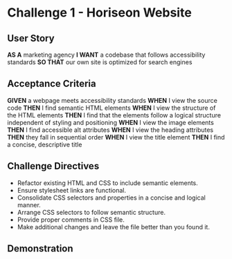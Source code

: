 # Challenge 1 - Horiseon Website

## User Story

**AS A** marketing agency
**I WANT** a codebase that follows accessibility standards
**SO THAT** our own site is optimized for search engines

## Acceptance Criteria

**GIVEN** a webpage meets accessibility standards
**WHEN** I view the source code
**THEN** I find semantic HTML elements
**WHEN** I view the structure of the HTML elements
**THEN** I find that the elements follow a logical structure independent of styling and positioning
**WHEN** I view the image elements
**THEN** I find accessible alt attributes
**WHEN** I view the heading attributes
**THEN** they fall in sequential order
**WHEN** I view the title element
**THEN** I find a concise, descriptive title

## Challenge Directives

* Refactor existing HTML and CSS to include semantic elements.
* Ensure stylesheet links are functional.
* Consolidate CSS selectors and properties in a concise and logical manner.
* Arrange CSS selectors to follow semantic structure.
* Provide proper comments in CSS file.
* Make additional changes and leave the file better than you found it.

## Demonstration
